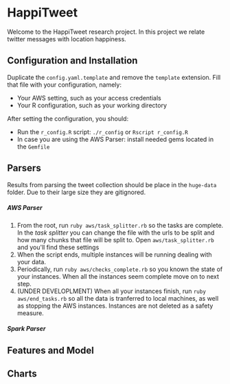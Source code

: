 # HappiTweet

Welcome to the HappiTweet research project. In this project we relate twitter messages with location happiness.

## Configuration and Installation

Duplicate the `config.yaml.template` and remove the `template` extension. Fill that file with your configuration, namely: 
* Your AWS setting, such as your access credentials
* Your R configuration, such as your working directory

After setting the configuration, you should:
* Run the `r_config.R` script: `./r_config` or `Rscript r_config.R`
* In case you are using the AWS Parser: install needed gems located in the `Gemfile`

## Parsers

Results from parsing the tweet collection should be place in the `huge-data` folder. Due to their large size they are gitignored.

##### AWS Parser
1. From the root, run `ruby aws/task_splitter.rb` so the tasks are complete. In the *task splitter* you can change the file with the urls to be split and how many chunks that file will be split to. Open `aws/task_splitter.rb` and you'll find these settings
2. When the script ends, multiple instances will be running dealing with your data.
3. Periodically, run `ruby aws/checks_complete.rb` so you known the state of your instances. When all the instances seem complete move on to next step.
4. (UNDER DEVELOPLMENT) When all your instances finish, run `ruby aws/end_tasks.rb` so all the data is tranferred to local machines, as well as stopping the AWS instances. Instances are not deleted as a safety measure.

##### Spark Parser


## Features and Model

## Charts